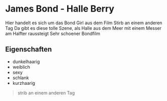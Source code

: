 # James Bond - Halle Berry

Hier handelt es sich um das Bond Girl aus dem Film Stirb an einem anderen Tag
Da gibt es diese tolle Szene, als Halle aus dem Meer mit einem Messer am Halfter raussteigt
Sehr schoener Bondfilm

## Eigenschaften
* dunkelhaarig
* weiblich
* sexy
* schlank
* kurzhaarig

> strib an einem anderen Tag

